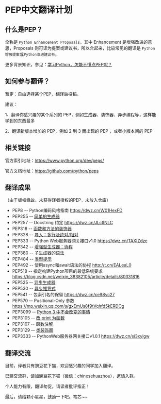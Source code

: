 # PEP中文翻译计划
## 什么是PEP？

全称是 `Python Enhancement Proposals`，其中 Enhancement 是增强改进的意思，Proposals 则可译为提案或建议书，所以合起来，比较常见的翻译是 `Python增强提案`或`Python改进建议书`。

更多背景知识，参见：[学习Python，怎能不懂点PEP呢？ ](https://github.com/chinesehuazhou/peps-cn/blob/master/%E5%AD%A6%E4%B9%A0Python%EF%BC%8C%E6%80%8E%E8%83%BD%E4%B8%8D%E6%87%82%E7%82%B9PEP%E5%91%A2%EF%BC%9F.md)

## 如何参与翻译？

暂定：自由选择某个PEP，翻译后投稿。

建议：

1、翻译你感兴趣的某个系列的 PEP，例如生成器、装饰器、异步编程等，这样能学到的东西最多

2、翻译新版本增加的 PEP，例如 2 到 3 而出现的 PEP ，或者小版本间的 PEP

## 相关链接

官方索引地址：https://www.python.org/dev/peps/

官方文档地址：https://github.com/python/peps

## 翻译成果

（由于版权缘故，未获得译者授权的PEP，未放入仓库）

- PEP8 -- Python编码风格指南  https://dwz.cn/W01HexFD
- PEP255 -- [简单的生成器](https://github.com/chinesehuazhou/peps-cn/blob/master/StandardsTrack/255--%E7%AE%80%E5%8D%95%E7%9A%84%E7%94%9F%E6%88%90%E5%99%A8.md)
- PEP257 -- Docstring 约定 https://dwz.cn/JLctlNLC
- PEP318 -- [函数和方法的装饰器](https://github.com/chinesehuazhou/peps-cn/blob/master/StandardsTrack/318--%E5%87%BD%E6%95%B0%E5%92%8C%E6%96%B9%E6%B3%95%E7%9A%84%E8%A3%85%E9%A5%B0%E5%99%A8.md)
- PEP328 -- [导入：多行及绝对/相对](https://github.com/chinesehuazhou/peps-cn/blob/master/StandardsTrack/328--%E5%AF%BC%E5%85%A5%EF%BC%8C%E5%A4%9A%E8%A1%8C%E5%8F%8A%E7%BB%9D%E5%AF%B9%E7%9B%B8%E5%AF%B9.md)
- PEP333 -- Python Web服务器网关接口v1.0 https://dwz.cn/TAXIZdzc
- PEP342 -- [增强型生成器：协程](https://github.com/chinesehuazhou/peps-cn/blob/master/StandardsTrack/342--%E5%A2%9E%E5%BC%BA%E5%9E%8B%E7%94%9F%E6%88%90%E5%99%A8%EF%BC%9A%E5%8D%8F%E7%A8%8B.md)
- PEP380 -- [子生成器的语法](https://github.com/chinesehuazhou/peps-cn/blob/master/StandardsTrack/380--%E5%AD%90%E7%94%9F%E6%88%90%E5%99%A8%E7%9A%84%E8%AF%AD%E6%B3%95.md)
- PEP484 -- [类型提示](https://github.com/chinesehuazhou/peps-cn/blob/master/StandardsTrack/484--%E7%B1%BB%E5%9E%8B%E6%8F%90%E7%A4%BA.md)
- PEP492 -- 使用async和await语法的协程 http://t.cn/EALeaL0
- PEP518 -- 指定构建Python项目的最低系统要求 https://blog.csdn.net/weixin_38382105/article/details/80331816
- PEP525 -- [异步生成器](https://github.com/chinesehuazhou/peps-cn/blob/master/StandardsTrack/525--%E5%BC%82%E6%AD%A5%E7%94%9F%E6%88%90%E5%99%A8.md)
- PEP530 -- [异步推导式](https://github.com/chinesehuazhou/peps-cn/blob/master/StandardsTrack/530--%E5%BC%82%E6%AD%A5%E6%8E%A8%E5%AF%BC%E5%BC%8F.md) 
- PEP541 -- 包索引名的保留 https://dwz.cn/ce98vc27
- PEP570 -- Positional-Only 参数 https://mp.weixin.qq.com/s/gxEmUs8f9tVqhfd5kERDCg
- PEP3099 -- [Python 3 中不会改变的事情](https://github.com/chinesehuazhou/peps-cn/blob/master/Informational/3099--Python%203%20%E4%B8%AD%E4%B8%8D%E4%BC%9A%E6%94%B9%E5%8F%98%E7%9A%84%E4%BA%8B%E6%83%85.md)
- PEP3105 -- [改 print 为函数](https://github.com/chinesehuazhou/peps-cn/blob/master/StandardsTrack/3105--%E6%94%B9%20print%20%E4%B8%BA%E5%87%BD%E6%95%B0.md)
- PEP3107 -- [函数注解](https://github.com/chinesehuazhou/peps-cn/blob/master/StandardsTrack/3107--%E5%87%BD%E6%95%B0%E6%B3%A8%E8%A7%A3.md)
- PEP3129 -- [类装饰器](https://github.com/chinesehuazhou/peps-cn/blob/master/StandardsTrack/3129--%E7%B1%BB%E8%A3%85%E9%A5%B0%E5%99%A8.md)
- PEP3333 -- PythonWeb服务器网关接口v1.0.1 https://dwz.cn/si3xylgw




## 翻译交流

目前，译者只有豌豆花下猫，欢迎感兴趣的同学加入翻译。

已建交流群，请加豌豆花下猫（微信：chinesehuazhou），邀请入群。

个人能力有限，翻译匆促，请读者批评指正！

最后，请给颗小星星，鼓励一下吧。笔芯~~